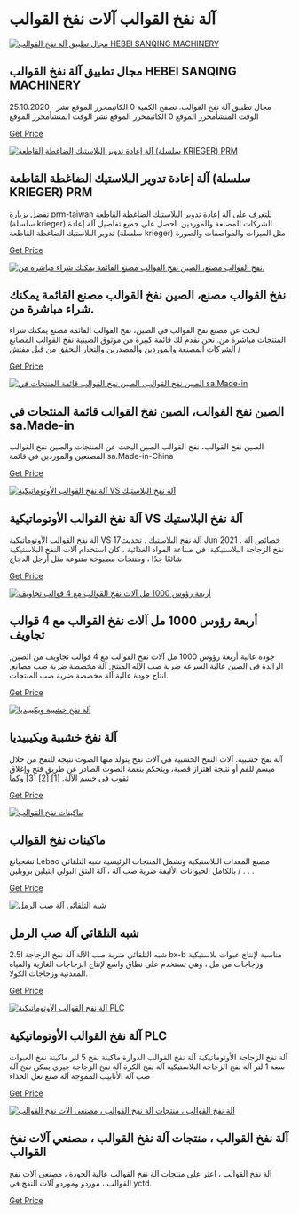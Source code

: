 # آلة نفخ القوالب آلات نفخ القوالب
<a href="https://mnn.zoosnet.net/LR/Chatpre.aspx?id=MNN94995150&p=https://vbl.co.za/" target="_blank">![مجال تطبيق آلة نفخ القوالب HEBEI SANQING MACHINERY](https://raw.githubusercontent.com/gcmcrusher/imgs/main/186.jpg)</a>
## مجال تطبيق آلة نفخ القوالب HEBEI SANQING MACHINERY
25.10.2020 · مجال تطبيق آلة نفخ القوالب. تصفح الكمية 0 الكاتبمحرر الموقع نشر الوقت المنشأمحرر الموقع 0 الكاتبمحرر الموقع نشر الوقت المنشأمحرر الموقع
<a href="https://mnn.zoosnet.net/LR/Chatpre.aspx?id=MNN94995150&p=https://vbl.co.za/" target="_blank">Get Price</a>
<a href="https://mnn.zoosnet.net/LR/Chatpre.aspx?id=MNN94995150&p=https://vbl.co.za/" target="_blank">![آلة إعادة تدوير البلاستيك الضاغطة القاطعة (سلسلة KRIEGER) PRM ](https://raw.githubusercontent.com/gcmcrusher/imgs/main/644.jpg)</a>
## آلة إعادة تدوير البلاستيك الضاغطة القاطعة (سلسلة KRIEGER) PRM 
تفضل بزيارة prm-taiwan للتعرف على آلة إعادة تدوير البلاستيك الضاغطة القاطعة (سلسلة krieger) الشركات المصنعة والموردين. احصل على جميع تفاصيل آلة إعادة تدوير البلاستيك الضاغطة القاطعة (سلسلة krieger) مثل الميزات والمواصفات والصورة 
<a href="https://mnn.zoosnet.net/LR/Chatpre.aspx?id=MNN94995150&p=https://vbl.co.za/" target="_blank">Get Price</a>
<a href="https://mnn.zoosnet.net/LR/Chatpre.aspx?id=MNN94995150&p=https://vbl.co.za/" target="_blank">![نفخ القوالب مصنع، الصين نفخ القوالب مصنع القائمة يمكنك شراء مباشرة من.](https://raw.githubusercontent.com/gcmcrusher/imgs/main/640.jpg)</a>
## نفخ القوالب مصنع، الصين نفخ القوالب مصنع القائمة يمكنك شراء مباشرة من.
لبحث عن مصنع نفخ القوالب في الصين، نفخ القوالب القائمة مصنع يمكنك شراء المنتجات مباشرة من. نحن نقدم لك قائمة كبيرة من موثوق الصينية نفخ القوالب المصانع / الشركات المصنعة والموردين والمصدرين والتجار التحقق من قبل مفتش 
<a href="https://mnn.zoosnet.net/LR/Chatpre.aspx?id=MNN94995150&p=https://vbl.co.za/" target="_blank">Get Price</a>
<a href="https://mnn.zoosnet.net/LR/Chatpre.aspx?id=MNN94995150&p=https://vbl.co.za/" target="_blank">![الصين نفخ القوالب، الصين نفخ القوالب قائمة المنتجات في sa.Made-in ](https://raw.githubusercontent.com/gcmcrusher/imgs/main/259.jpg)</a>
## الصين نفخ القوالب، الصين نفخ القوالب قائمة المنتجات في sa.Made-in 
الصين نفخ القوالب، نفخ القوالب الصين البحث عن المنتجات والصين نفخ القوالب المصنعين والموردين في قائمة sa.Made-in-China
<a href="https://mnn.zoosnet.net/LR/Chatpre.aspx?id=MNN94995150&p=https://vbl.co.za/" target="_blank">Get Price</a>
<a href="https://mnn.zoosnet.net/LR/Chatpre.aspx?id=MNN94995150&p=https://vbl.co.za/" target="_blank">![آلة نفخ القوالب الأوتوماتيكية VS آلة نفخ البلاستيك](https://raw.githubusercontent.com/gcmcrusher/imgs/main/766.jpg)</a>
## آلة نفخ القوالب الأوتوماتيكية VS آلة نفخ البلاستيك
آلة نفخ القوالب الأوتوماتيكية VS آلة نفخ البلاستيك . تحديث17 Jun 2021 . خصائص آلة نفخ الزجاجة البلاستيكية. في صناعة المواد الغذائية ، كان استخدام آلات النفخ البلاستيكية شائعًا جدًا ، ومنتجات مطبوخة متنوعة مثل أرجل الدجاج 
<a href="https://mnn.zoosnet.net/LR/Chatpre.aspx?id=MNN94995150&p=https://vbl.co.za/" target="_blank">Get Price</a>
<a href="https://mnn.zoosnet.net/LR/Chatpre.aspx?id=MNN94995150&p=https://vbl.co.za/" target="_blank">![أربعة رؤوس 1000 مل آلات نفخ القوالب مع 4 قوالب تجاويف](https://raw.githubusercontent.com/gcmcrusher/imgs/main/168.jpg)</a>
## أربعة رؤوس 1000 مل آلات نفخ القوالب مع 4 قوالب تجاويف
جودة عالية أربعة رؤوس 1000 مل آلات نفخ القوالب مع 4 قوالب تجاويف من الصين, الرائدة في الصين عالية السرعة ضربة صب الإله المنتج, آلة مخصصة ضربة صب مصانع, انتاج جودة عالية آلة مخصصة ضربة صب المنتجات.
<a href="https://mnn.zoosnet.net/LR/Chatpre.aspx?id=MNN94995150&p=https://vbl.co.za/" target="_blank">Get Price</a>
<a href="https://mnn.zoosnet.net/LR/Chatpre.aspx?id=MNN94995150&p=https://vbl.co.za/" target="_blank">![آلة نفخ خشبية ويكيبيديا](https://raw.githubusercontent.com/gcmcrusher/imgs/main/431.jpg)</a>
## آلة نفخ خشبية ويكيبيديا
آلة نفخ خشبية. آلات النفخ الخشبية هي آلات نفخ يتولد منها الصوت نتيجة للنفخ من خلال ميسم للفم أو نتيجة اهتزاز قصبة، ويتحكم بنغمة الصوت الصادر عن طريق فتح وإغلاق ثقوب في جسم الآلة. [1] [2] [3] وكما 
<a href="https://mnn.zoosnet.net/LR/Chatpre.aspx?id=MNN94995150&p=https://vbl.co.za/" target="_blank">Get Price</a>
<a href="https://mnn.zoosnet.net/LR/Chatpre.aspx?id=MNN94995150&p=https://vbl.co.za/" target="_blank">![ماكينات نفخ القوالب](https://raw.githubusercontent.com/gcmcrusher/imgs/main/574.jpg)</a>
## ماكينات نفخ القوالب
تشجيانغ Lebao مصنع المعدات البلاستيكية وتشمل المنتجات الرئيسية شبه التلقائي بالكامل الحيوانات الأليفة ضربة صب آلة ، آلة البثق البولي ايثيلين بروبلين / . . .
<a href="https://mnn.zoosnet.net/LR/Chatpre.aspx?id=MNN94995150&p=https://vbl.co.za/" target="_blank">Get Price</a>
<a href="https://mnn.zoosnet.net/LR/Chatpre.aspx?id=MNN94995150&p=https://vbl.co.za/" target="_blank">![شبه التلقائي آلة صب الرمل](https://raw.githubusercontent.com/gcmcrusher/imgs/main/746.jpg)</a>
## شبه التلقائي آلة صب الرمل
2.5l شبه التلقائي ضربة صب الآلة آلة نفخ الزجاجة bx-b مناسبة لإنتاج عبوات بلاستيكية وزجاجات من مل ، وهي تستخدم على نطاق واسع لإنتاج الزجاجات الغازية والمياه المعدنية وزجاجات الكولا.
<a href="https://mnn.zoosnet.net/LR/Chatpre.aspx?id=MNN94995150&p=https://vbl.co.za/" target="_blank">Get Price</a>
<a href="https://mnn.zoosnet.net/LR/Chatpre.aspx?id=MNN94995150&p=https://vbl.co.za/" target="_blank">![آلة نفخ القوالب الأوتوماتيكية PLC](https://raw.githubusercontent.com/gcmcrusher/imgs/main/162.jpg)</a>
## آلة نفخ القوالب الأوتوماتيكية PLC
آلة نفخ الزجاجة الأوتوماتيكية آلة نفخ القوالب الدوارة ماكينة نفخ 5 لتر ماكينة نفخ العبوات سعة 1 لتر آلة نفخ الزجاجة البلاستيكية آلة نفخ الكرة آلة نفخ الزجاجة جيري يمكن نفخ آلة صب آلة الأنابيب المموجة آلة صنع نعل الحذاء 
<a href="https://mnn.zoosnet.net/LR/Chatpre.aspx?id=MNN94995150&p=https://vbl.co.za/" target="_blank">Get Price</a>
<a href="https://mnn.zoosnet.net/LR/Chatpre.aspx?id=MNN94995150&p=https://vbl.co.za/" target="_blank">![آلة نفخ القوالب ، منتجات آلة نفخ القوالب ، مصنعي آلات نفخ القوالب ](https://raw.githubusercontent.com/gcmcrusher/imgs/main/149.jpg)</a>
## آلة نفخ القوالب ، منتجات آلة نفخ القوالب ، مصنعي آلات نفخ القوالب 
آلة نفخ القوالب ، اعثر على منتجات آلة نفخ القوالب عالية الجودة ، مصنعي آلات نفخ القوالب ، موردو وموردو آلات النفخ في yctd.
<a href="https://mnn.zoosnet.net/LR/Chatpre.aspx?id=MNN94995150&p=https://vbl.co.za/" target="_blank">Get Price</a>
